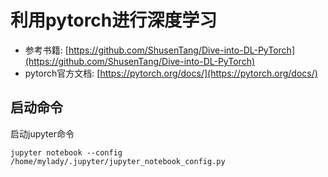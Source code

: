 # 利用pytorch进行深度学习

- 参考书籍: [https://github.com/ShusenTang/Dive-into-DL-PyTorch](https://github.com/ShusenTang/Dive-into-DL-PyTorch)
- pytorch官方文档: [https://pytorch.org/docs/](https://pytorch.org/docs/)


## 启动命令

启动jupyter命令
```shell
jupyter notebook --config /home/mylady/.jupyter/jupyter_notebook_config.py
```